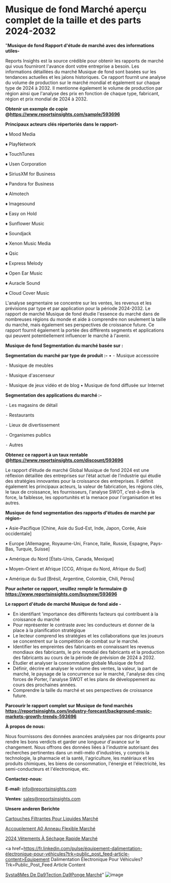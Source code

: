 # Musique de fond Marché aperçu complet de la taille et des parts 2024-2032

"<strong>Musique de fond Rapport d'étude de marché avec des informations utiles-</strong>

Reports Insights est la source crédible pour obtenir les rapports de marché qui vous fourniront l'avance dont votre entreprise a besoin. Les informations détaillées du marché Musique de fond sont basées sur les tendances actuelles et les jalons historiques. Ce rapport fournit une analyse du volume de production sur le marché mondial et également sur chaque type de 2024 à 2032. Il mentionne également le volume de production par région ainsi que l'analyse des prix en fonction de chaque type, fabricant, région et prix mondial de 2024 à 2032.

<strong><b>Obtenir un exemple de copie @</b></strong><a href=https://www.reportsinsights.com/sample/593696><strong><b>https://www.reportsinsights.com/sample/593696</b></strong></a>

<b>Principaux acteurs clés répertoriés dans le rapport-</b>

<b> </b>♦ Mood Media

♦ PlayNetwork

♦ TouchTunes

♦ Usen Corporation

♦ SiriusXM for Business

♦ Pandora for Business

♦ Almotech

♦ Imagesound

♦ Easy on Hold

♦ Sunflower Music

♦ Soundjack

♦ Xenon Music Media

♦ Qsic

♦ Express Melody

♦ Open Ear Music

♦ Auracle Sound

♦ Cloud Cover Music

L'analyse segmentaire se concentre sur les ventes, les revenus et les prévisions par type et par application pour la période 2024-2032. Le rapport de marché Musique de fond étudie l'essence du marché dans de nombreuses régions du monde et aide à comprendre non seulement la taille du marché, mais également ses perspectives de croissance future. Ce rapport fournit également la portée des différents segments et applications qui peuvent potentiellement influencer le marché à l'avenir.

<strong>Musique de fond Segmentation du marché basée sur :</strong>

<strong>Segmentation du marché par type de produit :-</strong>
•
⁃ Musique accessoire

⁃ Musique de meubles

⁃ Musique d'ascenseur

⁃ Musique de jeux vidéo et de blog
• Musique de fond diffusée sur Internet

<strong>Segmentation des applications du marché :-</strong>

⁃ Les magasins de détail

⁃ Restaurants

⁃ Lieux de divertissement

⁃ Organismes publics

⁃ Autres

<strong><b>Obtenez ce rapport à un taux rentable @</b></strong><a href=https://www.reportsinsights.com/discount/593696><strong><b>https://www.reportsinsights.com/discount/593696</b></strong></a>

Le rapport d’étude de marché Global Musique de fond 2024 est une réflexion détaillée des entreprises sur l’état actuel de l’industrie qui étudie des stratégies innovantes pour la croissance des entreprises. Il définit également les principaux acteurs, la valeur de fabrication, les régions clés, le taux de croissance, les fournisseurs, l'analyse SWOT, c'est-à-dire la force, la faiblesse, les opportunités et la menace pour l'organisation et les autres.

<strong>Musique de fond segmentation des rapports d'études de marché par région-</strong>

• Asie-Pacifique [Chine, Asie du Sud-Est, Inde, Japon, Corée, Asie occidentale]

• Europe [Allemagne, Royaume-Uni, France, Italie, Russie, Espagne, Pays-Bas, Turquie, Suisse]

• Amérique du Nord [États-Unis, Canada, Mexique]

• Moyen-Orient et Afrique [CCG, Afrique du Nord, Afrique du Sud]

• Amérique du Sud [Brésil, Argentine, Colombie, Chili, Pérou]

<strong>Pour acheter ce rapport, veuillez remplir le formulaire @   <a href=https://www.reportsinsights.com/buynow/593696>https://www.reportsinsights.com/buynow/593696</a></strong>

<strong>Le rapport d'étude de marché Musique de fond aide -</strong>
<ul>
  <li>En identifiant 'importance des différents facteurs qui contribuent à la croissance du marché</li>
  <li>Pour représenter le contraste avec les conducteurs et donner de la place à la planification stratégique</li>
  <li>Le lecteur comprend les stratégies et les collaborations que les joueurs se concentrent sur la compétition de combat sur le marché.</li>
  <li>Identifier les empreintes des fabricants en connaissant les revenus mondiaux des fabricants, le prix mondial des fabricants et la production des fabricants au cours de la période de prévision de 2024 à 2032.</li>
  <li>Étudier et analyser la consommation globale Musique de fond</li>
  <li>Définir, décrire et analyser le volume des ventes, la valeur, la part de marché, le paysage de la concurrence sur le marché, l'analyse des cinq forces de Porter, l'analyse SWOT et les plans de développement au cours des prochaines années.</li>
  <li>Comprendre la taille du marché et ses perspectives de croissance future.</li>
</ul>

<strong>Parcourir le rapport complet sur Musique de fond marchés <a href=https://reportsinsights.com/industry-forecast/background-music-markets-growth-trends-593696>https://reportsinsights.com/industry-forecast/background-music-markets-growth-trends-593696</a></strong>

<strong>À propos de nous:</strong>

Nous fournissons des données avancées analysées par nos dirigeants pour rendre les bons verdicts et garder une longueur d'avance sur le changement. Nous offrons des données liées à l'industrie autorisant des recherches pertinentes dans un méli-mélo d'industries, y compris la technologie, la pharmacie et la santé, l'agriculture, les matériaux et les produits chimiques, les biens de consommation, l'énergie et l'électricité, les semi-conducteurs et l'électronique, etc.

<strong>Contactez-nous:</strong>

<strong>E-mail:</strong> <a href=mailto:info@reportsinsights.com>info@reportsinsights.com</a>

<strong>Ventes</strong>: <a href=mailto:sales@reportsinsights.com>sales@reportsinsights.com</a>

<strong>Unsere anderen Berichte</strong>

<a href=https://www.linkedin.com/pulse/cartouches-filtrantes-pour-liquides-march%C3%A9-ll38c/>Cartouches Filtrantes Pour Liquides Marché</a>

<a href=https://www.linkedin.com/pulse/accouplement-%C3%A0-anneau-flexible-march%C3%A9-2024-2032-4yvjc/>Accouplement A0 Anneau Flexible Marché</a>

<a href=https://www.linkedin.com/pulse/2024-vêtements-à-séchage-rapide-marché-analyse-u0lwc/>2024 Vêtements À Séchage Rapide Marché</a>

<a href=https://fr.linkedin.com/pulse/équipement-dalimentation-électronique-pour-véhicules?trk=public_post_feed-article-content>Équipement Dalimentation Électronique Pour Véhicules?Trk=Public_Post_Feed Article Content</a>

<a href=https://www.linkedin.com/pulse/syst%C3%A8mes-de-d%C3%A9tection-d%C3%A9ponge-march%C3%A9-analyse-9xvrf/>Systa8Mes De Da9Tection Da9Ponge Marché</a>"
![image](https://github.com/daminid12/RItrends/assets/158430485/d7b4face-5664-47bd-bda7-b36b5b0b54fd)
